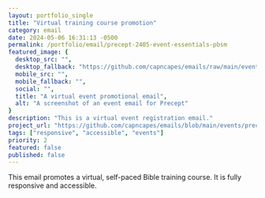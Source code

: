 ```yaml
---
layout: portfolio_single
title: "Virtual training course promotion"
category: email
date: 2024-05-06 16:31:13 -0500
permalink: /portfolio/email/precept-2405-event-essentials-pbsm
featured_image: {
  desktop_src: "",
  desktop_fallback: "https://github.com/capncapes/emails/raw/main/events/assets/precept_event_2024-essentials-pbsm_05-may-announcement.jpeg",
  mobile_src: "",
  mobile_fallback: "",
  social: "",
  title: "A virtual event promotional email",
  alt: "A screenshot of an event email for Precept"
}
description: "This is a virtual event registration email."
project_url: "https://github.com/capncapes/emails/blob/main/events/precept_event_2024-essentials-pbsm_05-may-announcement.html"
tags: ["responsive", "accessible", "events"]
priority: 2
featured: false
published: false
---
```


This email promotes a virtual, self-paced Bible training course. It is fully responsive and accessible.